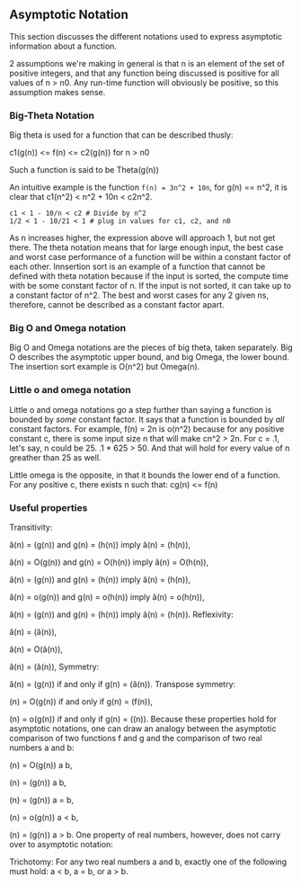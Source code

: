 ## Asymptotic Notation

This section discusses the different notations used to express asymptotic information about a function.

2 assumptions we're making in general is that n is an element of the set of positive integers, and that any function being discussed is positive for all values of n > n0. Any run-time function will obviously be positive, so this assumption makes sense.

### Big-Theta Notation

Big theta is used for a function that can be described thusly:

c1(g(n)) <= f(n) <= c2(g(n)) for n > n0

Such a function is said to be Theta(g(n))

An intuitive example is the function `f(n) = 3n^2 + 10n`, for g(n) == n^2, it is clear that c1(n^2) < n^2 + 10n < c2n^2.

```
c1 < 1 - 10/n < c2 # Divide by n^2
1/2 < 1 - 10/21 < 1 # plug in values for c1, c2, and n0
```

As n increases higher, the expression above will approach 1, but not get there. The theta notation means that for large enough input, the best case and worst case performance of a function will be within a constant factor of each other. Innsertion sort is an example of a function that cannot be defined with theta notation because if the input is sorted, the compute time with be some constant factor of n. If the input is not sorted, it can take up to a constant factor of n^2. The best and worst cases for any 2 given ns, therefore, cannot be described as a constant factor apart.

### Big O and Omega notation

Big O and Omega notations are the pieces of big theta, taken separately. Big O describes the asymptotic upper bound, and big Omega, the lower bound. The insertion sort example is O(n^2) but Omega(n).

### Little o and omega notation

Little o and omega notations go a step further than saying a function is bounded by _some_ constant factor. It says that a function is bounded by _all_ constant factors. For example, f(n) = 2n is o(n^2) because for any positive constant c, there is some input size n that will make cn^2 > 2n. For c = .1, let's say, n could be 25. .1 \* 625 > 50. And that will hold for every value of n greather than 25 as well.

Little omega is the opposite, in that it bounds the lower end of a function. For any positive c, there exists n such that: cg(n) <= f(n)

### Useful properties

Transitivity:

â(n) = (g(n)) and g(n) = (h(n)) imply â(n) = (h(n)),

â(n) = O(g(n)) and g(n) = O(h(n)) imply â(n) = O(h(n)),

â(n) = (g(n)) and g(n) = (h(n)) imply â(n) = (h(n)),

â(n) = o(g(n)) and g(n) = o(h(n)) imply â(n) = o(h(n)),

â(n) = (g(n)) and g(n) = (h(n)) imply â(n) = (h(n)).
Reflexivity:

â(n) = (â(n)),

â(n) = O(â(n)),

â(n) = (â(n)),
Symmetry:

â(n) = (g(n)) if and only if g(n) = (â(n)).
Transpose symmetry:

(n) = O(g(n)) if and only if g(n) = (f(n)),

(n) = o(g(n)) if and only if g(n) = ((n)).
Because these properties hold for asymptotic notations, one can draw an analogy between the asymptotic comparison of two functions f and g and the comparison of two real numbers a and b:

(n) = O(g(n)) a b,

(n) = (g(n)) a b,

(n) = (g(n)) a = b,

(n) = o(g(n)) a < b,

(n) = (g(n)) a > b.
One property of real numbers, however, does not carry over to asymptotic notation:

Trichotomy: For any two real numbers a and b, exactly one of the following must hold: a < b, a = b, or a > b.
